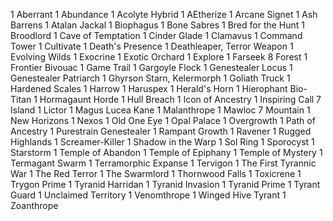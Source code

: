 1 Aberrant
1 Abundance
1 Acolyte Hybrid
1 AEtherize
1 Arcane Signet
1 Ash Barrens
1 Atalan Jackal
1 Biophagus
1 Bone Sabres
1 Bred for the Hunt
1 Broodlord
1 Cave of Temptation
1 Cinder Glade
1 Clamavus
1 Command Tower
1 Cultivate
1 Death's Presence
1 Deathleaper, Terror Weapon
1 Evolving Wilds
1 Exocrine
1 Exotic Orchard
1 Explore
1 Farseek
8 Forest
1 Frontier Bivouac
1 Game Trail
1 Gargoyle Flock
1 Genestealer Locus
1 Genestealer Patriarch
1 Ghyrson Starn, Kelermorph
1 Goliath Truck
1 Hardened Scales
1 Harrow
1 Haruspex
1 Herald's Horn
1 Hierophant Bio-Titan
1 Hormagaunt Horde
1 Hull Breach
1 Icon of Ancestry
1 Inspiring Call
7 Island
1 Lictor
1 Magus Lucea Kane
1 Malanthrope
1 Mawloc
7 Mountain
1 New Horizons
1 Nexos
1 Old One Eye
1 Opal Palace
1 Overgrowth
1 Path of Ancestry
1 Purestrain Genestealer
1 Rampant Growth
1 Ravener
1 Rugged Highlands
1 Screamer-Killer
1 Shadow in the Warp
1 Sol Ring
1 Sporocyst
1 Starstorm
1 Temple of Abandon
1 Temple of Epiphany
1 Temple of Mystery
1 Termagant Swarm
1 Terramorphic Expanse
1 Tervigon
1 The First Tyrannic War
1 The Red Terror
1 The Swarmlord
1 Thornwood Falls
1 Toxicrene
1 Trygon Prime
1 Tyranid Harridan
1 Tyranid Invasion
1 Tyranid Prime
1 Tyrant Guard
1 Unclaimed Territory
1 Venomthrope
1 Winged Hive Tyrant
1 Zoanthrope